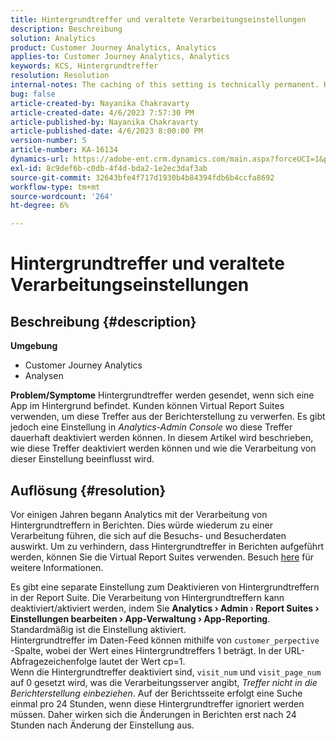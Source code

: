 ```yaml
---
title: Hintergrundtreffer und veraltete Verarbeitungseinstellungen
description: Beschreibung
solution: Analytics
product: Customer Journey Analytics, Analytics
applies-to: Customer Journey Analytics, Analytics
keywords: KCS, Hintergrundtreffer
resolution: Resolution
internal-notes: The caching of this setting is technically permanent. However, since we restart those services daily, we are practically manually busting that cache once very 24 hours. The setting caching behavior isn't really documented and is more just of an implementation detail. Therefore, be careful when sharing the information with customers.
bug: false
article-created-by: Nayanika Chakravarty
article-created-date: 4/6/2023 7:57:30 PM
article-published-by: Nayanika Chakravarty
article-published-date: 4/6/2023 8:00:00 PM
version-number: 5
article-number: KA-16134
dynamics-url: https://adobe-ent.crm.dynamics.com/main.aspx?forceUCI=1&pagetype=entityrecord&etn=knowledgearticle&id=6378873d-b5d4-ed11-a7c7-6045bd006b3d
exl-id: 8c9def6b-c0db-4f4d-bda2-1e2ec3daf3ab
source-git-commit: 32643bfe4f717d1930b4b84394fdb6b4ccfa8692
workflow-type: tm+mt
source-wordcount: '264'
ht-degree: 6%

---
```


# Hintergrundtreffer und veraltete Verarbeitungseinstellungen

## Beschreibung {#description}

<b>Umgebung</b>
- Customer Journey Analytics
- Analysen



<b>Problem/Symptome</b>
Hintergrundtreffer werden gesendet, wenn sich eine App im Hintergrund befindet. Kunden können Virtual Report Suites verwenden, um diese Treffer aus der Berichterstellung zu verwerfen. Es gibt jedoch eine Einstellung in *Analytics-Admin Console* wo diese Treffer dauerhaft deaktiviert werden können. In diesem Artikel wird beschrieben, wie diese Treffer deaktiviert werden können und wie die Verarbeitung von dieser Einstellung beeinflusst wird.


## Auflösung {#resolution}


Vor einigen Jahren begann Analytics mit der Verarbeitung von Hintergrundtreffern in Berichten. Dies würde wiederum zu einer Verarbeitung führen, die sich auf die Besuchs- und Besucherdaten auswirkt. Um zu verhindern, dass Hintergrundtreffer in Berichten aufgeführt werden, können Sie die Virtual Report Suites verwenden. Besuch [here](https://experienceleague.adobe.com/docs/analytics/components/virtual-report-suites/vrs-components.html?lang=de) für weitere Informationen.

Es gibt eine separate Einstellung zum Deaktivieren von Hintergrundtreffern in der Report Suite. Die Verarbeitung von Hintergrundtreffern kann deaktiviert/aktiviert werden, indem Sie <b>Analytics </b><b>›</b><b> Admin </b>›<b> Report Suites </b><b>›</b><b> Einstellungen bearbeiten </b><b>›</b><b> App-Verwaltung </b><b>›</b><b> App-Reporting</b>. Standardmäßig ist die Einstellung aktiviert.
<br>Hintergrundtreffer im Daten-Feed können mithilfe von `customer_perpective` -Spalte, wobei der Wert eines Hintergrundtreffers 1 beträgt. In der URL-Abfragezeichenfolge lautet der Wert cp=1.<br>
Wenn die Hintergrundtreffer deaktiviert sind, `visit_num` und `visit_page_num` auf 0 gesetzt wird, was die Verarbeitungsserver angibt, *Treffer nicht in die Berichterstellung einbeziehen*. Auf der Berichtsseite erfolgt eine Suche einmal pro 24 Stunden, wenn diese Hintergrundtreffer ignoriert werden müssen. Daher wirken sich die Änderungen in Berichten erst nach 24 Stunden nach Änderung der Einstellung aus.
